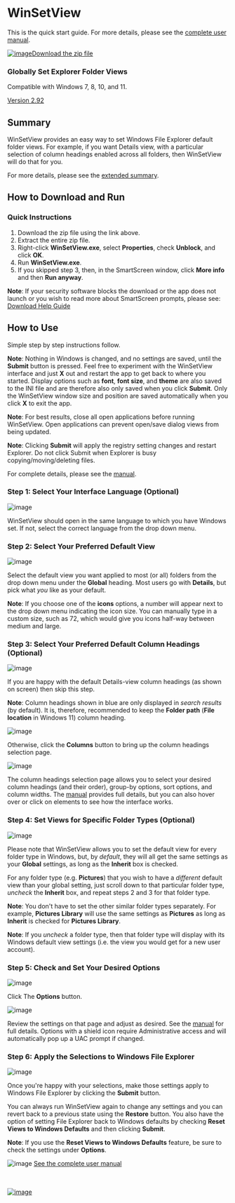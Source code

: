 # WinSetView
<!--
To view this document formatted (instead of as raw text) just click the Help button in WinSetView.
You can also manually navigate your browser to: https://lesferch.github.io/WinSetView.
-->

This is the quick start guide. For more details, please see the [complete user manual](./Manual.md).

[![image](https://user-images.githubusercontent.com/79026235/152910441-59ba653c-5607-4f59-90c0-bc2851bf2688.png)Download the zip file](https://github.com/LesFerch/WinSetView/archive/refs/heads/main.zip)

### Globally Set Explorer Folder Views

Compatible with Windows 7, 8, 10, and 11.

[Version 2.92](./VersionHistory.md)

## Summary

WinSetView provides an easy way to set Windows File Explorer default folder views. For example, if you want Details view, with a particular selection of column headings enabled across all folders, then WinSetView will do that for you.

For more details, please see the [extended summary](./README-more.md).

## How to Download and Run

### Quick Instructions

1. Download the zip file using the link above.
2. Extract the entire zip file.
3. Right-click **WinSetView.exe**, select **Properties**, check **Unblock**, and click **OK**.
4. Run **WinSetView.exe**.
5. If you skipped step 3, then, in the SmartScreen window, click **More info** and then **Run anyway**.

**Note**: If your security software blocks the download or the app does not launch or you wish to read more about SmartScreen prompts, please see: [Download Help Guide](./DownloadHelp.md)

## How to Use

Simple step by step instructions follow.

**Note**: Nothing in Windows is changed, and no settings are saved, until the **Submit** button is pressed. Feel free to experiment with the WinSetView interface and just **X** out and restart the app to get back to where you started. Display options such as **font**, **font size**, and **theme** are also saved to the INI file and are therefore also only saved when you click **Submit**. Only the WinSetView window size and position are saved automatically when you click **X** to exit the app.

**Note**: For best results, close all open applications before running WinSetView. Open applications can prevent open/save dialog views from being updated.

**Note**: Clicking **Submit** will apply the registry setting changes and restart Explorer. Do not click Submit when Explorer is busy copying/moving/deleting files.

For complete details, please see the [manual](./Manual.md).

### Step 1: Select Your Interface Language (Optional)

![image](https://user-images.githubusercontent.com/79026235/212799679-32d5ed24-d32c-40c2-b0e8-515fe87ccda4.png)

WinSetView should open in the same language to which you have Windows set. If not, select the correct language from the drop down menu.

### Step 2: Select Your Preferred Default View

![image](https://user-images.githubusercontent.com/79026235/225508740-10f921ae-d344-4e1e-b5b5-f399153dc4b3.png)

Select the default view you want applied to most (or all) folders from the drop down menu under the **Global** heading. Most users go with **Details**, but pick what *you* like as your default.

**Note**: If you choose one of the **icons** options, a number will appear next to the drop down menu indicating the icon size. You can manually type in a custom size, such as 72, which would give you icons half-way between medium and large.

### Step 3: Select Your Preferred Default Column Headings (Optional)

![image](https://user-images.githubusercontent.com/79026235/225509075-25858eb6-e3db-40da-8851-f8d54e4bb741.png)

If you are happy with the default Details-view column headings (as shown on screen) then skip this step.

**Note**: Column headings shown in blue are only displayed in *search results* (by default). It is, therefore, recommended to keep the **Folder path** (**File location** in Windows 11) column heading.

![image](https://user-images.githubusercontent.com/79026235/225509257-107739c0-0eaf-4acf-98a6-6af7ae363006.png)

Otherwise, click the **Columns** button to bring up the column headings selection page.

![image](https://user-images.githubusercontent.com/79026235/212800459-1b7d81a9-89f0-45ad-bc1c-96ecf2cbeeed.png)

The column headings selection page allows you to select your desired column headings (and their order), group-by options, sort options, and column widths. The [manual](./Manual.md#columns) provides full details, but you can also hover over or click on elements to see how the interface works.

### Step 4: Set Views for Specific Folder Types (Optional)

![image](https://user-images.githubusercontent.com/79026235/225509811-7ba045dc-1f38-4a37-b8f4-83cf28f8e81c.png)

Please note that WinSetView allows you to set the default view for every folder type in Windows, but, by *default*, they will all get the same settings as your **Global** settings, as long as the **Inherit** box is checked.

For any folder type (e.g. **Pictures**) that you wish to have a *different* default view than your global setting, just scroll down to that particular folder type, *uncheck* the **Inherit** box, and repeat steps 2 and 3 for that folder type.

**Note**: You don't have to set the other similar folder types separately. For example, **Pictures Library** will use the same settings as **Pictures** as long as **Inherit** is checked for **Pictures Library**.

**Note**: If you *uncheck* a folder type, then that folder type will display with its Windows default view settings (i.e. the view you would get for a new user account).

### Step 5: Check and Set Your Desired Options

![image](https://user-images.githubusercontent.com/79026235/225509975-c6397acd-9382-452f-a5fa-26d0cdc499ed.png)

Click The **Options** button.

![image](https://github.com/LesFerch/WinSetView/assets/79026235/cb4f92c1-91fa-4763-aeeb-defc0a08a900)

Review the settings on that page and adjust as desired. See the [manual](./Manual.md#options-menu) for full details. Options with a shield icon require Administrative access and will automatically pop up a UAC prompt if changed.

### Step 6: Apply the Selections to Windows File Explorer

![image](https://user-images.githubusercontent.com/79026235/212800982-ac98d273-d5f4-400c-87c7-d1a5e687341e.png)

Once you're happy with your selections, make those settings apply to Windows File Explorer by clicking the **Submit** button.

You can always run WinSetView again to change any settings and you can revert back to a previous state using the **Restore** button. You also have the option of setting File Explorer back to Windows defaults by checking **Reset Views to Windows Defaults** and then clicking **Submit**.

**Note**: If you use the **Reset Views to Windows Defaults** feature, be sure to check the settings under **Options**.

![image](https://user-images.githubusercontent.com/79026235/152911332-6492dd9e-63fa-4f38-8325-335110cbb9a6.png)
[See the complete user manual](./Manual.md)

\
\
[![image](https://user-images.githubusercontent.com/79026235/153264696-8ec747dd-37ec-4fc1-89a1-3d6ea3259a95.png)](https://github.com/LesFerch/WinSetView)
